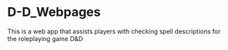 # D-D_Webpages
This is a web app that assists players with checking spell descriptions for the roleplaying game D&amp;D
